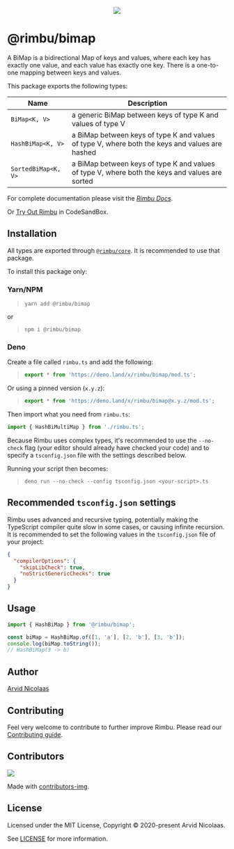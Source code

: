 <p align="center">
    <img src="https://github.com/rimbu-org/rimbu/raw/main/assets/rimbu_logo.svg" />
</p>

# @rimbu/bimap

A BiMap is a bidirectional Map of keys and values, where each key has exactly one value, and each value has exactly one key. There is a one-to-one mapping between keys and values.

This package exports the following types:

| Name                | Description                                                                                    |
| ------------------- | ---------------------------------------------------------------------------------------------- |
| `BiMap<K, V>`       | a generic BiMap between keys of type K and values of type V                                    |
| `HashBiMap<K, V>`   | a BiMap between keys of type K and values of type V, where both the keys and values are hashed |
| `SortedBiMap<K, V>` | a BiMap between keys of type K and values of type V, where both the keys and values are sorted |

For complete documentation please visit the _[Rimbu Docs](http://rimbu.org)_.

Or [Try Out Rimbu](https://codesandbox.io/s/github/vitoke/rimbu-sandbox/tree/main?previewwindow=console&view=split&editorsize=65&moduleview=1&module=/src/index.ts) in CodeSandBox.

## Installation

All types are exported through [`@rimbu/core`](../core). It is recommended to use that package.

To install this package only:

### Yarn/NPM

> `yarn add @rimbu/bimap`

or

> `npm i @rimbu/bimap`

### Deno

Create a file called `rimbu.ts` and add the following:

> ```ts
> export * from 'https://deno.land/x/rimbu/bimap/mod.ts';
> ```

Or using a pinned version (`x.y.z`):

> ```ts
> export * from 'https://deno.land/x/rimbu/bimap@x.y.z/mod.ts';
> ```

Then import what you need from `rimbu.ts`:

```ts
import { HashBiMultiMap } from './rimbu.ts';
```

Because Rimbu uses complex types, it's recommended to use the `--no-check` flag (your editor should already have checked your code) and to specify a `tsconfig.json` file with the settings described below.

Running your script then becomes:

> `deno run --no-check --config tsconfig.json <your-script>.ts`

## Recommended `tsconfig.json` settings

Rimbu uses advanced and recursive typing, potentially making the TypeScript compiler quite slow in some cases, or causing infinite recursion. It is recommended to set the following values in the `tsconfig.json` file of your project:

```json
{
  "compilerOptions": {
    "skipLibCheck": true,
    "noStrictGenericChecks": true
  }
}
```

## Usage

```ts
import { HashBiMap } from '@rimbu/bimap';

const biMap = HashBiMap.of([1, 'a'], [2, 'b'], [3, 'b']);
console.log(biMap.toString());
// HashBiMap(3 -> b)
```

## Author

[Arvid Nicolaas](https://github.com/vitoke)

## Contributing

Feel very welcome to contribute to further improve Rimbu. Please read our [Contributing guide](../../CONTRIBUTING.md).

## Contributors

<img src = "https://contrib.rocks/image?repo=vitoke/iternal"/>

Made with [contributors-img](https://contrib.rocks).

## License

Licensed under the MIT License, Copyright © 2020-present Arvid Nicolaas.

See [LICENSE](./LICENSE) for more information.
